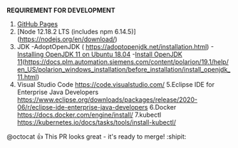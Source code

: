 **REQUIREMENT FOR DEVELOPMENT**

1. [GitHub Pages](https://pages.github.com/)
2.  [Node 12.18.2 LTS (includes npm 6.14.5)] (https://nodejs.org/en/download/)
3. JDK 
    -AdoptOpenJDK ( https://adoptopenjdk.net/installation.html)
    -[Installing OpenJDK 11 on Ubuntu 18.04](https://dzone.com/articles/installing-openjdk-11-on-ubuntu-1804-for-real)
    -[Install OpenJDK 11](Windows)(https://docs.plm.automation.siemens.com/content/polarion/19.1/help/en_US/polarion_windows_installation/before_installation/install_openjdk_11.html)
4. Visual Studio Code https://code.visualstudio.com/
5.Eclipse IDE for Enterprise Java Developers https://www.eclipse.org/downloads/packages/release/2020-06/r/eclipse-ide-enterprise-java-developers
6.Docker https://docs.docker.com/engine/install/
7.kubectl https://kubernetes.io/docs/tasks/tools/install-kubectl/

@octocat :+1: This PR looks great - it's ready to merge! :shipit:
